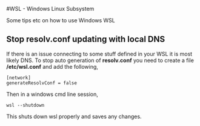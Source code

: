 #WSL - Windows Linux Subsystem

Some tips etc on how to use Windows WSL

## Stop resolv.conf updating with local DNS
If there is an issue connecting to some stuff defined in your WSL it is most likely DNS. To stop auto generation of **resolv.conf** you need to create a file **/etc/wsl.conf** and add the following, 

``` 
[network] 
generateResolvConf = false
``` 

Then in a windows cmd line session,

``` wsl --shutdown ```

This shuts down wsl properly and saves any changes. 
